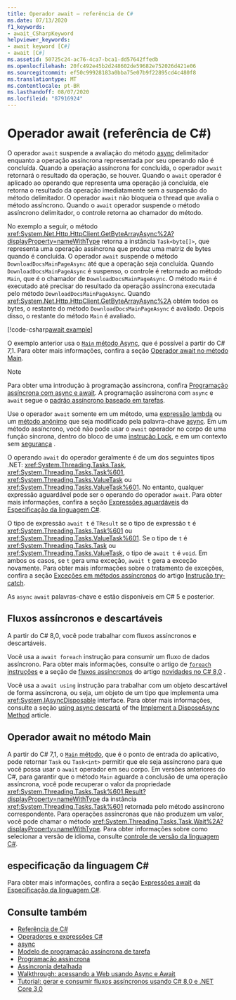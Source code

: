 ```yaml
---
title: Operador await – referência de C#
ms.date: 07/13/2020
f1_keywords:
- await_CSharpKeyword
helpviewer_keywords:
- await keyword [C#]
- await [C#]
ms.assetid: 50725c24-ac76-4ca7-bca1-dd57642ffedb
ms.openlocfilehash: 20fc492e45b2d248602de59682e752026d421e06
ms.sourcegitcommit: ef50c99928183a0bba75e07b9f22895cd4c480f8
ms.translationtype: MT
ms.contentlocale: pt-BR
ms.lasthandoff: 08/07/2020
ms.locfileid: "87916924"
---
```

# <a name="await-operator-c-reference"></a>Operador await (referência de C#)

O operador `await` suspende a avaliação do método [async](../keywords/async.md) delimitador enquanto a operação assíncrona representada por seu operando não é concluída. Quando a operação assíncrona for concluída, o operador `await` retornará o resultado da operação, se houver. Quando o `await` operador é aplicado ao operando que representa uma operação já concluída, ele retorna o resultado da operação imediatamente sem a suspensão do método delimitador. O operador `await` não bloqueia o thread que avalia o método assíncrono. Quando o `await` operador suspende o método assíncrono delimitador, o controle retorna ao chamador do método.

No exemplo a seguir, o método <xref:System.Net.Http.HttpClient.GetByteArrayAsync%2A?displayProperty=nameWithType> retorna a instância `Task<byte[]>`, que representa uma operação assíncrona que produz uma matriz de bytes quando é concluída. O operador `await` suspende o método `DownloadDocsMainPageAsync` até que a operação seja concluída. Quando `DownloadDocsMainPageAsync` é suspenso, o controle é retornado ao método `Main`, que é o chamador de `DownloadDocsMainPageAsync`. O método `Main` é executado até precisar do resultado da operação assíncrona executada pelo método `DownloadDocsMainPageAsync`. Quando <xref:System.Net.Http.HttpClient.GetByteArrayAsync%2A> obtém todos os bytes, o restante do método `DownloadDocsMainPageAsync` é avaliado. Depois disso, o restante do método `Main` é avaliado.

[!code-csharp[await example](snippets/shared/AwaitOperator.cs)]

O exemplo anterior usa o [ `Main` método Async](../../programming-guide/main-and-command-args/index.md), que é possível a partir do C# 7,1. Para obter mais informações, confira a seção [Operador await no método Main](#await-operator-in-the-main-method).

> [!NOTE]
> Para obter uma introdução à programação assíncrona, confira [Programação assíncrona com async e await](../../programming-guide/concepts/async/index.md). A programação assíncrona com `async` e `await` segue o [padrão assíncrono baseado em tarefas](../../../standard/asynchronous-programming-patterns/task-based-asynchronous-pattern-tap.md).

Use o operador `await` somente em um método, uma [expressão lambda](../../programming-guide/statements-expressions-operators/lambda-expressions.md) ou um [método anônimo](delegate-operator.md) que seja modificado pela palavra-chave [async](../keywords/async.md). Em um método assíncrono, você não pode usar o `await` operador no corpo de uma função síncrona, dentro do bloco de uma [instrução Lock](../keywords/lock-statement.md), e em um contexto sem [segurança](../keywords/unsafe.md) .

O operando `await` do operador geralmente é de um dos seguintes tipos .NET: <xref:System.Threading.Tasks.Task>, <xref:System.Threading.Tasks.Task%601>, <xref:System.Threading.Tasks.ValueTask> ou <xref:System.Threading.Tasks.ValueTask%601>. No entanto, qualquer expressão aguardável pode ser o operando do operador `await`. Para obter mais informações, confira a seção [Expressões aguardáveis](~/_csharplang/spec/expressions.md#awaitable-expressions) da [Especificação da linguagem C#](~/_csharplang/spec/introduction.md).

O tipo de expressão `await t` é `TResult` se o tipo de expressão `t` é <xref:System.Threading.Tasks.Task%601> ou <xref:System.Threading.Tasks.ValueTask%601>. Se o tipo de `t` é <xref:System.Threading.Tasks.Task> ou <xref:System.Threading.Tasks.ValueTask>, o tipo de `await t` é `void`. Em ambos os casos, se `t` gera uma exceção, `await t` gera a exceção novamente. Para obter mais informações sobre o tratamento de exceções, confira a seção [Exceções em métodos assíncronos](../keywords/try-catch.md#exceptions-in-async-methods) do artigo [Instrução try-catch](../keywords/try-catch.md).

As `async` `await` palavras-chave e estão disponíveis em C# 5 e posterior.

## <a name="asynchronous-streams-and-disposables"></a>Fluxos assíncronos e descartáveis

A partir do C# 8,0, você pode trabalhar com fluxos assíncronos e descartáveis.

Você usa a `await foreach` instrução para consumir um fluxo de dados assíncrono. Para obter mais informações, consulte o artigo de [ `foreach` instruções](../keywords/foreach-in.md) e a seção de [fluxos assíncronos](../../whats-new/csharp-8.md#asynchronous-streams) do artigo [novidades no C# 8,0](../../whats-new/csharp-8.md) .

Você usa a `await using` instrução para trabalhar com um objeto descartável de forma assíncrona, ou seja, um objeto de um tipo que implementa uma <xref:System.IAsyncDisposable> interface. Para obter mais informações, consulte a seção [using async descartá](../../../standard/garbage-collection/implementing-disposeasync.md#using-async-disposable) of the [Implement a DisposeAsync Method](../../../standard/garbage-collection/implementing-disposeasync.md) article.

## <a name="await-operator-in-the-main-method"></a>Operador await no método Main

A partir do C# 7,1, o [ `Main` método](../../programming-guide/main-and-command-args/index.md), que é o ponto de entrada do aplicativo, pode retornar `Task` ou `Task<int>` permitir que ele seja assíncrono para que você possa usar o `await` operador em seu corpo. Em versões anteriores do C#, para garantir que o método `Main` aguarde a conclusão de uma operação assíncrona, você pode recuperar o valor da propriedade <xref:System.Threading.Tasks.Task%601.Result?displayProperty=nameWithType> da instância <xref:System.Threading.Tasks.Task%601> retornada pelo método assíncrono correspondente. Para operações assíncronas que não produzem um valor, você pode chamar o método <xref:System.Threading.Tasks.Task.Wait%2A?displayProperty=nameWithType>. Para obter informações sobre como selecionar a versão de idioma, consulte [controle de versão da linguagem C#](../configure-language-version.md).

## <a name="c-language-specification"></a>especificação da linguagem C#

Para obter mais informações, confira a seção [Expressões await](~/_csharplang/spec/expressions.md#await-expressions) da [Especificação da linguagem C#](~/_csharplang/spec/introduction.md).

## <a name="see-also"></a>Consulte também

- [Referência de C#](../index.md)
- [Operadores e expressões C#](index.md)
- [async](../keywords/async.md)
- [Modelo de programação assíncrona de tarefa](../../programming-guide/concepts/async/task-asynchronous-programming-model.md)
- [Programação assíncrona](../../async.md)
- [Assincronia detalhada](../../../standard/async-in-depth.md)
- [Walkthrough: acessando a Web usando Async e Await](../../programming-guide/concepts/async/walkthrough-accessing-the-web-by-using-async-and-await.md)
- [Tutorial: gerar e consumir fluxos assíncronos usando C# 8,0 e .NET Core 3,0](../../tutorials/generate-consume-asynchronous-stream.md)
